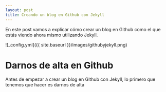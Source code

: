 ```yaml
---
layout: post
title: Creando un blog en Github con Jekyll
---
```


En este post vamos a explicar cómo crear un blog en Github como el que estás viendo ahora mismo utilizando Jekyll.

![_config.yml]({{ site.baseurl }}/images/githubyjekyll.png)

# Darnos de alta en Github
Antes de empezar a crear un blog en Github con Jekyll, lo primero que tenemos que hacer es darnos de alta 
